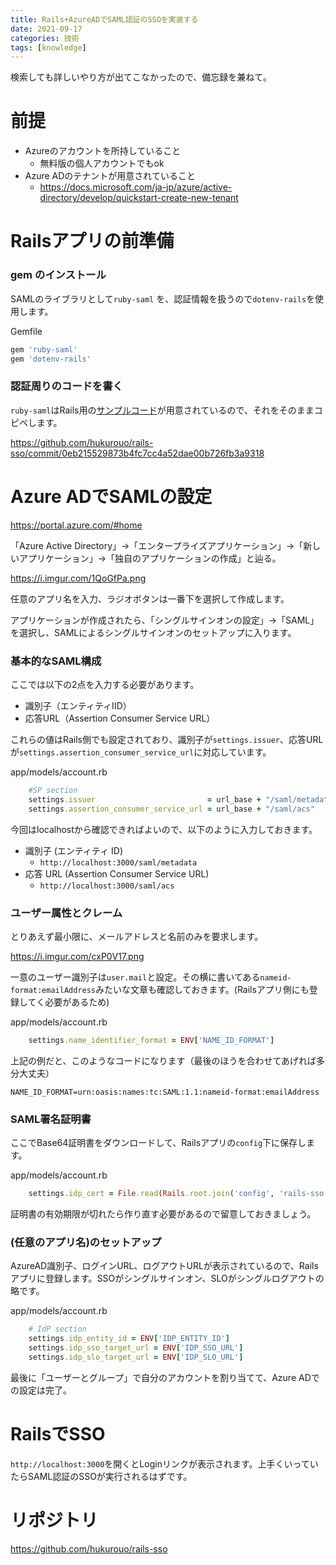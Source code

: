 ```yaml
---
title: Rails+AzureADでSAML認証のSSOを実装する
date: 2021-09-17
categories: 技術
tags: [knowledge]
---
```


検索しても詳しいやり方が出てこなかったので、備忘録を兼ねて。

# 前提

- Azureのアカウントを所持していること
  - 無料版の個人アカウントでもok
- Azure ADのテナントが用意されていること
  - https://docs.microsoft.com/ja-jp/azure/active-directory/develop/quickstart-create-new-tenant

# Railsアプリの前準備

### gem のインストール

SAMLのライブラリとして`ruby-saml` を、認証情報を扱うので`dotenv-rails`を使用します。

Gemfile
~~~ruby
gem 'ruby-saml'
gem 'dotenv-rails'
~~~

### 認証周りのコードを書く

`ruby-saml`はRails用の[サンプルコード](https://github.com/onelogin/ruby-saml-example)が用意されているので、それをそのままコピペします。

https://github.com/hukurouo/rails-sso/commit/0eb215529873b4fc7cc4a52dae00b726fb3a9318

# Azure ADでSAMLの設定

https://portal.azure.com/#home

「Azure Active Directory」->「エンタープライズアプリケーション」->「新しいアプリケーション」->「独自のアプリケーションの作成」と辿る。

https://i.imgur.com/1QoGfPa.png

任意のアプリ名を入力、ラジオボタンは一番下を選択して作成します。

アプリケーションが作成されたら、「シングルサインオンの設定」->「SAML」を選択し、SAMLによるシングルサインオンのセットアップに入ります。

### 基本的なSAML構成

ここでは以下の2点を入力する必要があります。

- 識別子（エンティティIID）
- 応答URL（Assertion Consumer Service URL）

これらの値はRails側でも設定されており、識別子が`settings.issuer`、応答URLが`settings.assertion_consumer_service_url`に対応しています。

app/models/account.rb
~~~ruby
    #SP section
    settings.issuer                         = url_base + "/saml/metadata"
    settings.assertion_consumer_service_url = url_base + "/saml/acs"
~~~

今回はlocalhostから確認できればよいので、以下のように入力しておきます。

- 識別子 (エンティティ ID)
  - `http://localhost:3000/saml/metadata`
- 応答 URL (Assertion Consumer Service URL)
  - `http://localhost:3000/saml/acs`

### ユーザー属性とクレーム

とりあえず最小限に、メールアドレスと名前のみを要求します。

https://i.imgur.com/cxP0V17.png

一意のユーザー識別子は`user.mail`と設定。その横に書いてある`nameid-format:emailAddress`みたいな文章も確認しておきます。(Railsアプリ側にも登録してく必要があるため)

app/models/account.rb
~~~ruby
    settings.name_identifier_format = ENV['NAME_ID_FORMAT']
~~~

上記の例だと、このようなコードになります（最後のほうを合わせてあげれば多分大丈夫）

~~~
NAME_ID_FORMAT=urn:oasis:names:tc:SAML:1.1:nameid-format:emailAddress
~~~

### SAML署名証明書

ここでBase64証明書をダウンロードして、Railsアプリの`config`下に保存します。

app/models/account.rb
~~~ruby
    settings.idp_cert = File.read(Rails.root.join('config', 'rails-sso.cer'))
~~~

証明書の有効期限が切れたら作り直す必要があるので留意しておきましょう。


### (任意のアプリ名)のセットアップ

AzureAD識別子、ログインURL、ログアウトURLが表示されているので、Railsアプリに登録します。SSOがシングルサインオン、SLOがシングルログアウトの略です。

app/models/account.rb
~~~ruby
    # IdP section
    settings.idp_entity_id = ENV['IDP_ENTITY_ID']
    settings.idp_sso_target_url = ENV['IDP_SSO_URL']
    settings.idp_slo_target_url = ENV['IDP_SLO_URL']
~~~

最後に「ユーザーとグループ」で自分のアカウントを割り当てて、Azure ADでの設定は完了。

# RailsでSSO

`http://localhost:3000`を開くとLoginリンクが表示されます。上手くいっていたらSAML認証のSSOが実行されるはずです。

# リポジトリ

https://github.com/hukurouo/rails-sso